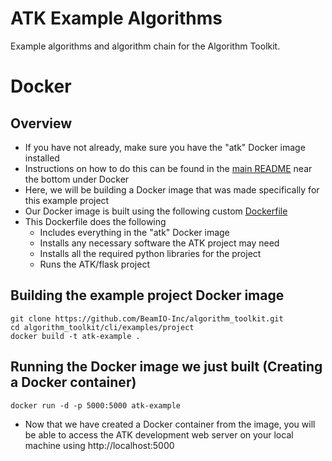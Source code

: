 # ATK Example Algorithms

Example algorithms and algorithm chain for the Algorithm Toolkit.

# Docker

## Overview

* If you have not already, make sure you have the "atk" Docker image installed
* Instructions on how to do this can be found in the [main README](../../../README.md) near the bottom under Docker
* Here, we will be building a Docker image that was made specifically for this example project
* Our Docker image is built using the following custom [Dockerfile](Dockerfile)
* This Dockerfile does the following
  * Includes everything in the "atk" Docker image
  * Installs any necessary software the ATK project may need
  * Installs all the required python libraries for the project
  * Runs the ATK/flask project

## Building the example project Docker image

```shell
git clone https://github.com/BeamIO-Inc/algorithm_toolkit.git
cd algorithm_toolkit/cli/examples/project
docker build -t atk-example .
```

## Running the Docker image we just built (Creating a Docker container)

```shell
docker run -d -p 5000:5000 atk-example
```

* Now that we have created a Docker container from the image, you will be able to access the ATK development web server on your local machine using http://localhost:5000